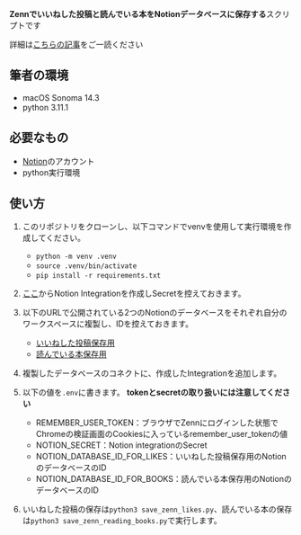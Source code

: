 **Zennでいいねした投稿と読んでいる本をNotionデータベースに保存する**スクリプトです

詳細は[こちらの記事](https://zenn.dev/xcter/articles/05db4018cfdc71)をご一読ください

## 筆者の環境

- macOS Sonoma 14.3
- python 3.11.1

## 必要なもの

- [Notion](https://www.notion.so/)のアカウント
- python実行環境

## 使い方

1. このリポジトリをクローンし、以下コマンドでvenvを使用して実行環境を作成してください。
   - `python -m venv .venv`
   - `source .venv/bin/activate`
   - `pip install -r requirements.txt`

2. [ここ](https://www.notion.so/my-integrations)からNotion Integrationを作成しSecretを控えておきます。
3. 以下のURLで公開されている2つのNotionのデータベースをそれぞれ自分のワークスペースに複製し、IDを控えておきます。
   - [いいねした投稿保存用](https://zealous-rosehip-7a8.notion.site/8d13f37a21914981840a995f70272d37?v=e498ea5550174a249f0dbae5af86b556&pvs=4)
   - [読んでいる本保存用](https://zealous-rosehip-7a8.notion.site/636574be4b7648349f217a735402b3ba?v=244e9c4d26b64af09889f84b10151689&pvs=4)
4. 複製したデータベースのコネクトに、作成したIntegrationを追加します。

5. 以下の値を`.env`に書きます。
   **tokenとsecretの取り扱いには注意してください**
   - REMEMBER_USER_TOKEN：ブラウザでZennにログインした状態でChromeの検証画面のCookiesに入っているremember_user_tokenの値
   - NOTION_SECRET：Notion integrationのSecret
   - NOTION_DATABASE_ID_FOR_LIKES：いいねした投稿保存用のNotionのデータベースのID
   - NOTION_DATABASE_ID_FOR_BOOKS：読んでいる本保存用のNotionのデータベースのID
6. いいねした投稿の保存は`python3 save_zenn_likes.py`、読んでいる本の保存は`python3 save_zenn_reading_books.py`で実行します。

